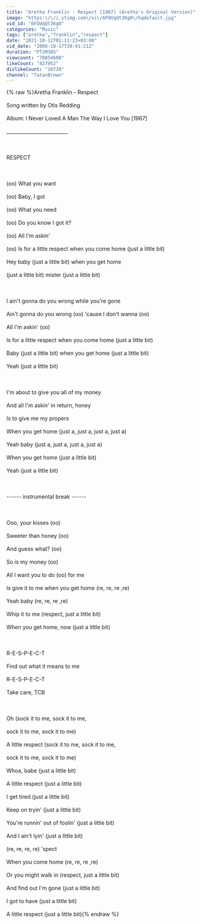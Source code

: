 ```yaml
---
title: "Aretha Franklin - Respect [1967] (Aretha's Original Version)"
image: "https:\/\/i.ytimg.com\/vi\/6FOUqQt3Kg0\/hqdefault.jpg"
vid_id: "6FOUqQt3Kg0"
categories: "Music"
tags: ["aretha","franklin","respect"]
date: "2021-10-12T01:11:23+03:00"
vid_date: "2008-10-17T20:41:21Z"
duration: "PT2M30S"
viewcount: "70854608"
likeCount: "427952"
dislikeCount: "10739"
channel: "TatanBrown"
---
```

{% raw %}Aretha Franklin - Respect<br /><br />Song written by Otis Redding<br /><br />Album: I Never Loved A Man The Way I Love You [1967]<br /><br />_________________________<br /><br /><br /><br />RESPECT<br /><br /><br /><br />(oo) What you want<br /><br />(oo) Baby, I got<br /><br />(oo) What you need<br /><br />(oo) Do you know I got it?<br /><br />(oo) All I'm askin'<br /><br />(oo) Is for a little respect when you come home (just a little bit)<br /><br />Hey baby (just a little bit) when you get home<br /><br />(just a little bit) mister (just a little bit)<br /><br /><br /><br />I ain't gonna do you wrong while you're gone<br /><br />Ain't gonna do you wrong (oo) 'cause I don't wanna (oo)<br /><br />All I'm askin' (oo)<br /><br />Is for a little respect when you come home (just a little bit)<br /><br />Baby (just a little bit) when you get home (just a little bit)<br /><br />Yeah (just a little bit)<br /><br /><br /><br />I'm about to give you all of my money<br /><br />And all I'm askin' in return, honey<br /><br />Is to give me my propers<br /><br />When you get home (just a, just a, just a, just a)<br /><br />Yeah baby (just a, just a, just a, just a)<br /><br />When you get home (just a little bit)<br /><br />Yeah (just a little bit)<br /><br /><br /><br />------ instrumental break ------<br /><br /><br /><br />Ooo, your kisses (oo)<br /><br />Sweeter than honey (oo)<br /><br />And guess what? (oo)<br /><br />So is my money (oo)<br /><br />All I want you to do (oo) for me<br /><br />Is give it to me when you get home (re, re, re ,re)<br /><br />Yeah baby (re, re, re ,re)<br /><br />Whip it to me (respect, just a little bit)<br /><br />When you get home, now (just a little bit)<br /><br /><br /><br />R-E-S-P-E-C-T<br /><br />Find out what it means to me<br /><br />R-E-S-P-E-C-T<br /><br />Take care, TCB<br /><br /><br /><br />Oh (sock it to me, sock it to me,<br /><br />sock it to me, sock it to me)<br /><br />A little respect (sock it to me, sock it to me,<br /><br />sock it to me, sock it to me)<br /><br />Whoa, babe (just a little bit)<br /><br />A little respect (just a little bit)<br /><br />I get tired (just a little bit)<br /><br />Keep on tryin' (just a little bit)<br /><br />You're runnin' out of foolin' (just a little bit)<br /><br />And I ain't lyin' (just a little bit)<br /><br />(re, re, re, re) 'spect<br /><br />When you come home (re, re, re ,re)<br /><br />Or you might walk in (respect, just a little bit)<br /><br />And find out I'm gone (just a little bit)<br /><br />I got to have (just a little bit)<br /><br />A little respect (just a little bit){% endraw %}
